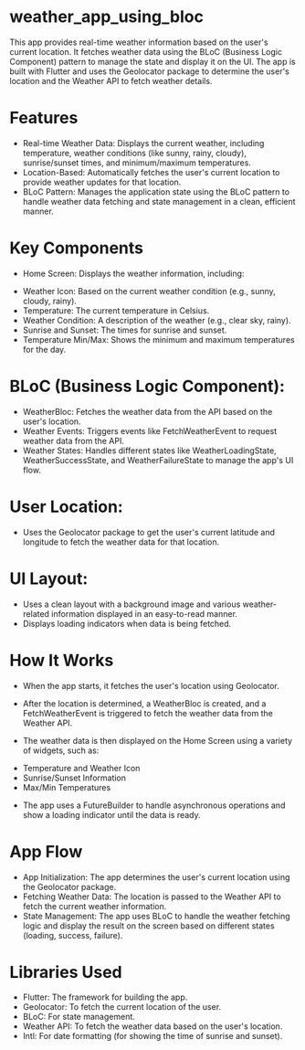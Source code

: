 # weather_app_using_bloc
This app provides real-time weather information based on the user's current location. It fetches weather data using the BLoC (Business Logic Component) pattern to manage the state and display it on the UI. The app is built with Flutter and uses the Geolocator package to determine the user's location and the Weather API to fetch weather details.

# Features
- Real-time Weather Data: Displays the current weather, including temperature, weather conditions (like sunny, rainy, cloudy), sunrise/sunset times, and minimum/maximum temperatures.
- Location-Based: Automatically fetches the user's current location to provide weather updates for that location.
- BLoC Pattern: Manages the application state using the BLoC pattern to handle weather data fetching and state management in a clean, efficient manner. 

# Key Components
- Home Screen: Displays the weather information, including:
* Weather Icon: Based on the current weather condition (e.g., sunny, cloudy, rainy).
* Temperature: The current temperature in Celsius.
* Weather Condition: A description of the weather (e.g., clear sky, rainy).
* Sunrise and Sunset: The times for sunrise and sunset.
* Temperature Min/Max: Shows the minimum and maximum temperatures for the day.

# BLoC (Business Logic Component):
- WeatherBloc: Fetches the weather data from the API based on the user's location.
- Weather Events: Triggers events like FetchWeatherEvent to request weather data from the API.
- Weather States: Handles different states like WeatherLoadingState, WeatherSuccessState, and WeatherFailureState to manage the app's UI flow.

# User Location: 
- Uses the Geolocator package to get the user's current latitude and longitude to fetch the weather data for that location.

# UI Layout:
- Uses a clean layout with a background image and various weather-related information displayed in an easy-to-read manner.
- Displays loading indicators when data is being fetched.

# How It Works
- When the app starts, it fetches the user's location using Geolocator.
- After the location is determined, a WeatherBloc is created, and a FetchWeatherEvent is triggered to fetch the weather data from the Weather API.

- The weather data is then displayed on the Home Screen using a variety of widgets, such as:
* Temperature and Weather Icon
* Sunrise/Sunset Information
* Max/Min Temperatures

- The app uses a FutureBuilder to handle asynchronous operations and show a loading indicator until the data is ready.

# App Flow
- App Initialization: The app determines the user's current location using the Geolocator package.
- Fetching Weather Data: The location is passed to the Weather API to fetch the current weather information.
- State Management: The app uses BLoC to handle the weather fetching logic and display the result on the screen based on different states (loading, success, failure).

# Libraries Used
- Flutter: The framework for building the app.
- Geolocator: To fetch the current location of the user.
- BLoC: For state management.
- Weather API: To fetch the weather data based on the user's location.
- Intl: For date formatting (for showing the time of sunrise and sunset).
